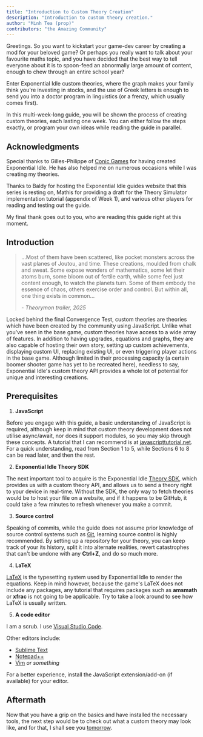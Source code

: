 ```yaml
---
title: "Introduction to Custom Theory Creation"
description: "Introduction to custom theory creation."
author: "Minh Tea (prop)"
contributors: "the Amazing Community"
---
```


Greetings. So you want to kickstart your game-dev career by creating a mod for your beloved game? Or perhaps you really want to talk about your favourite maths topic, and you have decided that the best way to tell everyone about it is to spoon-feed an abnormally large amount of content, enough to chew through an entire school year?

Enter Exponential Idle custom theories, where the graph makes your family think you're investing in stocks, and the use of Greek letters is enough to send you into a doctor program in linguistics (or a frenzy, which usually comes first).

In this multi-week-long guide, you will be shown the process of creating custom theories, each lasting one week. You can either follow the steps exactly, or program your own ideas while reading the guide in parallel.

## Acknowledgments

Special thanks to Gilles-Philippe of [Conic Games](https://conicgames.github.io/exponentialidle/index.html) for having created Exponential Idle. He has also helped me on numerous occasions while I was creating my theories.

Thanks to Baldy for hosting the Exponential Idle guides website that this series is resting on, Mathis for providing a draft for the Theory Simulator implementation tutorial (appendix of Week 1), and various other players for reading and testing out the guide.

My final thank goes out to you, who are reading this guide right at this moment.

## Introduction

> ...Most of them have been scattered, like pocket monsters across the vast planes of Joutou, and time. These creations, moulded from chalk and sweat. Some expose wonders of mathematics, some let their atoms burn, some bloom out of fertile earth, while some feel just content enough, to watch the planets turn. Some of them embody the essence of chaos, others exercise order and control. But within all, one thing exists in common...
>
> *- Theorymon trailer, 2025*

Locked behind the final Convergence Test, custom theories are theories which have been created by the community using JavaScript. Unlike what you've seen in the base game, custom theories have access to a wide array of features. In addition to having upgrades, equations and graphs, they are also capable of hosting their own story, setting up custom achievements, displaying custom UI, replacing existing UI, or even triggering player actions in the base game. Although limited in their processing capacity (a certain boomer shooter game has yet to be recreated here), needless to say, Exponential Idle's custom theory API provides a whole lot of potential for unique and interesting creations.

## Prerequisites

1. **JavaScript**

Before you engage with this guide, a basic understanding of JavaScript is required, although keep in mind that custom theory development does not utilise async/await, nor does it support modules, so you may skip through these concepts. A tutorial that I can recommend is at [javascripttutorial.net](https://www.javascripttutorial.net/). For a quick understanding, read from Section 1 to 5, while Sections 6 to 8 can be read later, and then the rest.

2. **Exponential Idle Theory SDK**

The next important tool to acquire is the Exponential Idle [Theory SDK](https://github.com/conicgames/theory-sdk), which provides us with a custom theory API, and allows us to send a theory right to your device in real-time. Without the SDK, the only way to fetch theories would be to host your file on a website, and if it happens to be GitHub, it could take a few minutes to refresh whenever you make a commit.

3. **Source control**

Speaking of commits, while the guide does not assume prior knowledge of source control systems such as [Git](https://git-scm.com/), learning source control is highly recommended. By setting up a repository for your theory, you can keep track of your its history, split it into alternate realities, revert catastrophes that can't be undone with any **Ctrl+Z**, and do so much more.

4. **LaTeX**

[LaTeX](https://www.latex-project.org/) is the typesetting system used by Exponential Idle to render the equations. Keep in mind however, because the game's LaTeX does not include any packages, any tutorial that requires packages such as **amsmath** or **xfrac** is not going to be applicable. Try to take a look around to see how LaTeX is usually written.

5. **A code editor**

I am a scrub. I use [Visual Studio Code](https://code.visualstudio.com/).

Other editors include:
- [Sublime Text](https://www.sublimetext.com/)
- [Notepad++](https://notepad-plus-plus.org/)
- [Vim](https://www.vim.org/) *or something*

For a better experience, install the JavaScript extension/add-on (if available) for your editor.

## Aftermath

Now that you have a grip on the basics and have installed the necessary tools, the next step would be to check out what a custom theory may look like, and for that, I shall see you [tomorrow](../day-1/).
